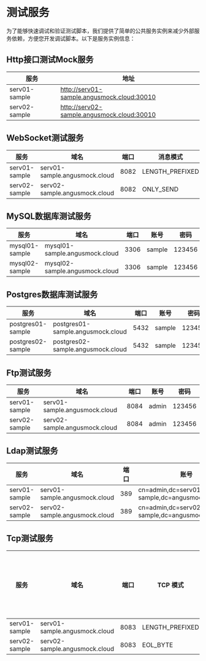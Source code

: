 # 测试服务

为了能够快速调试和验证测试脚本，我们提供了简单的公共服务实例来减少外部服务依赖，方便您开发调试脚本。以下是服务实例信息：

## Http接口测试Mock服务

| 服务          | 地址                                       |
| ------------- | ------------------------------------------ |
| serv01-sample | http://serv01-sample.angusmock.cloud:30010 |
| serv02-sample | http://serv02-sample.angusmock.cloud:30010 |

## WebSocket测试服务

| 服务          | 域名                          | 端口 | 消息模式        |
| ------------- | ----------------------------- | ---- | --------------- |
| serv01-sample | serv01-sample.angusmock.cloud | 8082 | LENGTH_PREFIXED |
| serv02-sample | serv02-sample.angusmock.cloud | 8082 | ONLY_SEND       |

## MySQL数据库测试服务

| 服务             | 域名                           | 端口 | 账号   | 密码   |
|----------------| ------------------------------ | ---- | ------ | ------ |
| mysql01-sample | mysql01-sample.angusmock.cloud | 3306 | sample | 123456 |
| mysql02-sample | mysql02-sample.angusmock.cloud | 3306 | sample | 123456 |

## Postgres数据库测试服务

| 服务              | 域名                              | 端口 | 账号   | 密码   |
| ----------------- | --------------------------------- | ---- | ------ | ------ |
| postgres01-sample | postgres01-sample.angusmock.cloud | 5432 | sample | 123456 |
| postgres02-sample | postgres02-sample.angusmock.cloud | 5432 | sample | 123456 |

## Ftp测试服务

| 服务          | 域名                          | 端口 | 账号  | 密码   |
| ------------- | ----------------------------- | ---- | ----- | ------ |
| serv01-sample | serv01-sample.angusmock.cloud | 8084 | admin | 123456 |
| serv02-sample | serv02-sample.angusmock.cloud | 8084 | admin | 123456 |

## Ldap测试服务

| 服务          | 域名                          | 端口 | 账号                                              | 密码         |
| ------------- | ----------------------------- | ---- |-------------------------------------------------| ------------ |
| serv01-sample | serv01-sample.angusmock.cloud | 389  | cn=admin,dc=serv01-sample,dc=angusmock,dc=cloud | xcan@demo123 |
| serv02-sample | serv02-sample.angusmock.cloud | 389  | cn=admin,dc=serv02-sample,dc=angusmock,dc=cloud | xcan@demo123 |

## Tcp测试服务

| 服务          | 域名                          | 端口 | TCP 模式        | 长度前缀字节数 |
| ------------- | ----------------------------- | ---- | --------------- |---------|
| serv01-sample | serv01-sample.angusmock.cloud | 8083 | LENGTH_PREFIXED | 2       |
| serv02-sample | serv02-sample.angusmock.cloud | 8083 | EOL_BYTE        | /       |
